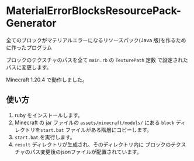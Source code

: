 # MaterialErrorBlocksResourcePack-Generator

全てのブロックがマテリアルエラーになるリソースパック(Java 版)を作るために作ったプログラム

ブロックのテクスチャのパスを全て `main.rb` の `TexturePath` 定数 で設定されたパスに変更します。

Minecraft 1.20.4 で動作しました。

## 使い方

1. ruby をインストールします。
2. Minecraft の jar ファイルの `assets/minecraft/models/` にある `block` ディレクトリを`start.bat` ファイルがある階層にコピーします。
3. `start.bat` を実行します。
4. `result` ディレクトリが生成され、そのディレクトリ内に ブロックのテクスチャのパス変更後のjsonファイルが配置されています。
